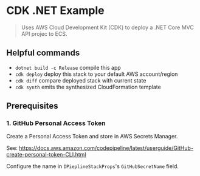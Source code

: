 # CDK .NET Example

> Uses AWS Cloud Development Kit (CDK) to deploy a .NET Core MVC API projec to ECS.

## Helpful commands

* `dotnet build -c Release` compile this app
* `cdk deploy`              deploy this stack to your default AWS account/region
* `cdk diff`                compare deployed stack with current state
* `cdk synth`               emits the synthesized CloudFormation template

## Prerequisites

### 1. GitHub Personal Access Token

Create a Personal Access Token and store in AWS Secrets Manager.

See: https://docs.aws.amazon.com/codepipeline/latest/userguide/GitHub-create-personal-token-CLI.html

Configure the name in `IPieplineStackProps`'s `GitHubSecretName` field.
